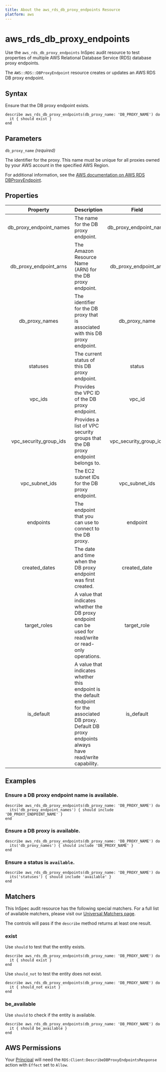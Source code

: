```yaml
---
title: About the aws_rds_db_proxy_endpoints Resource
platform: aws
---
```


# aws_rds_db_proxy_endpoints

Use the `aws_rds_db_proxy_endpoints` InSpec audit resource to test properties of multiple AWS Relational Database Service (RDS) database proxy endpoints.

The `AWS::RDS::DBProxyEndpoint` resource creates or updates an AWS RDS DB proxy endpoint.

## Syntax

Ensure that the DB proxy endpoint exists.

    describe aws_rds_db_proxy_endpoints(db_proxy_name: 'DB_PROXY_NAME') do
      it { should exist }
    end

## Parameters

`db_proxy_name` _(required)_

The identifier for the proxy. This name must be unique for all proxies owned by your AWS account in the specified AWS Region.

For additional information, see the [AWS documentation on AWS RDS DBProxyEndpoint](https://docs.aws.amazon.com/AWSCloudFormation/latest/UserGuide/aws-resource-rds-dbproxyendpoint.html).

## Properties

| Property | Description | Field |
| :---: | :--- | :---: |
| db_proxy_endpoint_names | The name for the DB proxy endpoint. | db_proxy_endpoint_name |
| db_proxy_endpoint_arns | The Amazon Resource Name (ARN) for the DB proxy endpoint. | db_proxy_endpoint_arn |
| db_proxy_names | The identifier for the DB proxy that is associated with this DB proxy endpoint. | db_proxy_name |
| statuses | The current status of this DB proxy endpoint. | status |
| vpc_ids | Provides the VPC ID of the DB proxy endpoint. | vpc_id |
| vpc_security_group_ids | Provides a list of VPC security groups that the DB proxy endpoint belongs to. | vpc_security_group_ids |
| vpc_subnet_ids | The EC2 subnet IDs for the DB proxy endpoint. | vpc_subnet_ids |
| endpoints | The endpoint that you can use to connect to the DB proxy. | endpoint |
| created_dates | The date and time when the DB proxy endpoint was first created. | created_date |
| target_roles | A value that indicates whether the DB proxy endpoint can be used for read/write or read-only operations. | target_role |
| is_default | A value that indicates whether this endpoint is the default endpoint for the associated DB proxy. Default DB proxy endpoints always have read/write capability. | is_default |

## Examples

### Ensure a DB proxy endpoint name is available.

    describe aws_rds_db_proxy_endpoints(db_proxy_name: 'DB_PROXY_NAME') do
      its('db_proxy_endpoint_names') { should include 'DB_PROXY_ENDPOINT_NAME' }
    end

### Ensure a DB proxy is available.

    describe aws_rds_db_proxy_endpoints(db_proxy_name: 'DB_PROXY_NAME') do
      its('db_proxy_names') { should include 'DB_PROXY_NAME' }
    end

### Ensure a status is `available`.

    describe aws_rds_db_proxy_endpoints(db_proxy_name: 'DB_PROXY_NAME') do
      its('statuses') { should include 'available' }
    end

## Matchers

This InSpec audit resource has the following special matchers. For a full list of available matchers, please visit our [Universal Matchers page](https://www.inspec.io/docs/reference/matchers/).

The controls will pass if the `describe` method returns at least one result.

### exist

Use `should` to test that the entity exists.

    describe aws_rds_db_proxy_endpoints(db_proxy_name: 'DB_PROXY_NAME') do
      it { should exist }
    end

Use `should_not` to test the entity does not exist.

    describe aws_rds_db_proxy_endpoints(db_proxy_name: 'DB_PROXY_NAME') do
      it { should_not exist }
    end

### be_available

Use `should` to check if the entity is available.

    describe aws_rds_db_proxy_endpoints(db_proxy_name: 'DB_PROXY_NAME') do
      it { should be_available }
    end

## AWS Permissions

Your [Principal](https://docs.aws.amazon.com/IAM/latest/UserGuide/intro-structure.html#intro-structure-principal) will need the `RDS:Client:DescribeDBProxyEndpointsResponse` action with `Effect` set to `Allow`.
